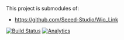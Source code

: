 This project is submodules of:

* https://github.com/Seeed-Studio/Wio_Link

[![Build Status](https://travis-ci.org/Seeed-Studio/Grove_Drivers_for_Wio.svg?branch=master)](https://travis-ci.org/Seeed-Studio/Grove_Drivers_for_Wio)
[![Analytics](https://ga-beacon.appspot.com/UA-46589105-3/Grove_Drivers_for_Wio)](https://github.com/igrigorik/ga-beacon)


